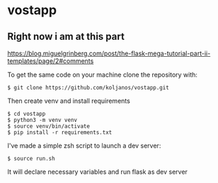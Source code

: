 # vostapp

## Right now i am at this part

https://blog.miguelgrinberg.com/post/the-flask-mega-tutorial-part-ii-templates/page/2#comments

To get the same code on your machine clone the repository with:

```
$ git clone https://github.com/koljanos/vostapp.git
```
Then create venv and install requirements

```
$ cd vostapp
$ python3 -m venv venv
$ source venv/bin/activate
$ pip install -r requirements.txt
```
I've made a simple zsh script to launch a dev server:
```
$ source run.sh
```
It will declare necessary variables and run flask as dev server

